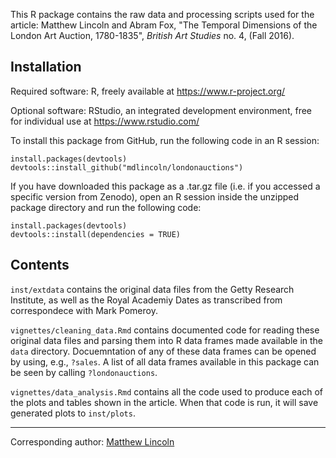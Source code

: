 This R package contains the raw data and processing scripts used for the article: Matthew Lincoln and Abram Fox, "The Temporal Dimensions of the London Art Auction, 1780-1835", _British Art Studies_ no. 4, (Fall 2016).

## Installation

Required software: R, freely available at <https://www.r-project.org/>

Optional software: RStudio, an integrated development environment, free for individual use at <https://www.rstudio.com/>

To install this package from GitHub, run the following code in an R session:

```{r}
install.packages(devtools)
devtools::install_github("mdlincoln/londonauctions")
```

If you have downloaded this package as a .tar.gz file (i.e. if you accessed a specific version from Zenodo), open an R session inside the unzipped package directory and run the following code:

```{r}
install.packages(devtools)
devtools::install(dependencies = TRUE)
```

## Contents

`inst/extdata` contains the original data files from the Getty Research Institute, as well as the Royal Academiy Dates as transcribed from correspondece with Mark Pomeroy.

`vignettes/cleaning_data.Rmd` contains documented code for reading these original data files and parsing them into R data frames made available in the `data` directory.
Docuemntation of any of these data frames can be opened by using, e.g., `?sales`.
A list of all data frames available in this package can be seen by calling `?londonauctions`.

`vignettes/data_analysis.Rmd` contains all the code used to produce each of the plots and tables shown in the article.
When that code is run, it will save generated plots to `inst/plots`.

---
Corresponding author: [Matthew Lincoln](http://matthewlincoln.net)
